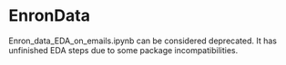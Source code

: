 # EnronData

Enron_data_EDA_on_emails.ipynb can be considered deprecated. It has unfinished EDA steps due to some package incompatibilities.
